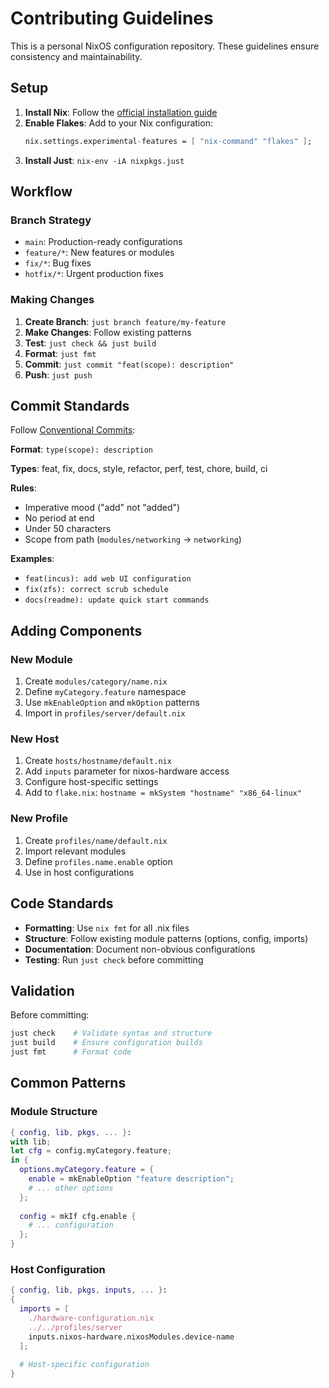 # Contributing Guidelines

This is a personal NixOS configuration repository. These guidelines ensure consistency and maintainability.

## Setup

1. **Install Nix**: Follow the [official installation guide](https://nixos.org/download.html)
2. **Enable Flakes**: Add to your Nix configuration:
   ```nix
   nix.settings.experimental-features = [ "nix-command" "flakes" ];
   ```
3. **Install Just**: `nix-env -iA nixpkgs.just`

## Workflow

### Branch Strategy
- `main`: Production-ready configurations
- `feature/*`: New features or modules
- `fix/*`: Bug fixes
- `hotfix/*`: Urgent production fixes

### Making Changes

1. **Create Branch**: `just branch feature/my-feature`
2. **Make Changes**: Follow existing patterns
3. **Test**: `just check && just build`
4. **Format**: `just fmt`
5. **Commit**: `just commit "feat(scope): description"`
6. **Push**: `just push`

## Commit Standards

Follow [Conventional Commits](https://www.conventionalcommits.org/):

**Format**: `type(scope): description`

**Types**: feat, fix, docs, style, refactor, perf, test, chore, build, ci

**Rules**:
- Imperative mood ("add" not "added")
- No period at end
- Under 50 characters
- Scope from path (`modules/networking` → `networking`)

**Examples**:
- `feat(incus): add web UI configuration`
- `fix(zfs): correct scrub schedule`
- `docs(readme): update quick start commands`

## Adding Components

### New Module
1. Create `modules/category/name.nix`
2. Define `myCategory.feature` namespace
3. Use `mkEnableOption` and `mkOption` patterns
4. Import in `profiles/server/default.nix`

### New Host
1. Create `hosts/hostname/default.nix`
2. Add `inputs` parameter for nixos-hardware access
3. Configure host-specific settings
4. Add to `flake.nix`: `hostname = mkSystem "hostname" "x86_64-linux"`

### New Profile
1. Create `profiles/name/default.nix`
2. Import relevant modules
3. Define `profiles.name.enable` option
4. Use in host configurations

## Code Standards

- **Formatting**: Use `nix fmt` for all .nix files
- **Structure**: Follow existing module patterns (options, config, imports)
- **Documentation**: Document non-obvious configurations
- **Testing**: Run `just check` before committing

## Validation

Before committing:
```bash
just check    # Validate syntax and structure
just build    # Ensure configuration builds
just fmt      # Format code
```

## Common Patterns

### Module Structure
```nix
{ config, lib, pkgs, ... }:
with lib;
let cfg = config.myCategory.feature;
in {
  options.myCategory.feature = {
    enable = mkEnableOption "feature description";
    # ... other options
  };
  
  config = mkIf cfg.enable {
    # ... configuration
  };
}
```

### Host Configuration
```nix
{ config, lib, pkgs, inputs, ... }:
{
  imports = [
    ./hardware-configuration.nix
    ../../profiles/server
    inputs.nixos-hardware.nixosModules.device-name
  ];
  
  # Host-specific configuration
}
```

